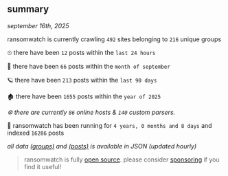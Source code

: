
## summary
_september 16th, 2025_

ransomwatch is currently crawling `492` sites belonging to `216` unique groups

⏲ there have been `12` posts within the `last 24 hours`

🦈 there have been `66` posts within the `month of september`

🪐 there have been `213` posts within the `last 90 days`

🏚 there have been `1655` posts within the `year of 2025`

_⚙️ there are currently `86` online hosts & `140` custom parsers._

🦕 ransomwatch has been running for `4 years, 0 months and 8 days` and indexed `16286` posts

_all data  [(groups)](http://ransomwhat.telemetry.ltd/groups) and [(posts)](http://ransomwhat.telemetry.ltd/posts) is available in JSON (updated hourly)_

> ransomwatch is fully [open source](https://github.com/joshhighet/ransomwatch#ransomwatch--). please consider [sponsoring](https://github.com/sponsors/joshhighet) if you find it useful!
